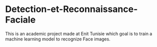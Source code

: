 # Detection-et-Reconnaissance-Faciale

This is an academic project made at Enit Tunisie which goal is to train a machine learning model to recognize Face images.
